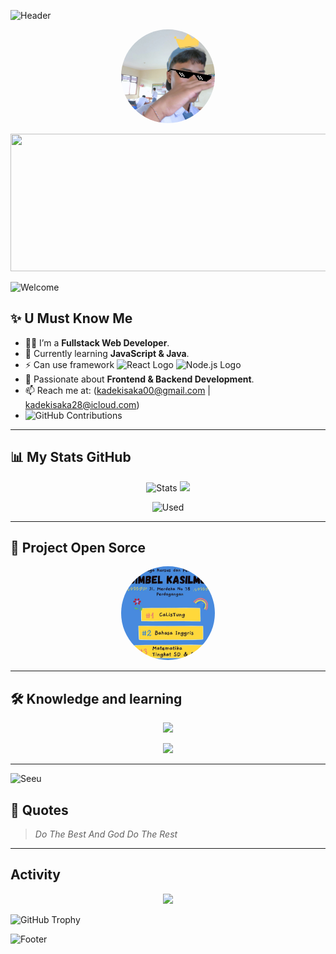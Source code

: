 ![Header](https://capsule-render.vercel.app/api?type=waving&color=gradient&height=150&section=header&text=HI%20This%20My%20GitHub!&fontSize=30&fontColor=fff&animation=fadeIn)



<p align="center">
  <img src="gwesh.png" width="150" height="150" style="border-radius: 50%;" />
</p>

<p></p>
  <p align="center">
    <a href="https://www.instagram.com/mipanzuzuzuz123/">
      <img src="https://render.gitanimals.org/lines/SAKA-LG?pet-id=657051833278790750" width="820" height="220" />
    </a>
</p>

![Welcome](https://readme-typing-svg.demolab.com?font=Fira+Code&weight=600&size=30&duration=3000&pause=1000&color=F7F7F7&center=true&vCenter=true&width=900&lines=Hi+I’m+ISAKA+😎;Welcome+This+my+GitHub+profile!;+I+live+in+bali+i+love+code+work+with+together+😗)


## ✨ U Must Know Me
- 🧑‍💻 I’m a **Fullstack Web Developer**.
- 🌱 Currently learning **JavaScript & Java**.
- ⚡ Can use framework <img src="https://upload.wikimedia.org/wikipedia/commons/a/a7/React-icon.svg" alt="React Logo" width="20" height="20"> <img src="https://upload.wikimedia.org/wikipedia/commons/d/d9/Node.js_logo.svg" alt="Node.js Logo" width="30">
- 🎯 Passionate about **Frontend & Backend Development**.
- 📫 Reach me at: (kadekisaka00@gmail.com | kadekisaka28@icloud.com)
- 
  ![GitHub Contributions](https://img.shields.io/github/contributors/SAKA-LG/SAKA-LG)

---


## 📊 My Stats GitHub

<p align="center">
  <img src="https://github-readme-stats.vercel.app/api?username=SAKA-LG&show_icons=true&theme=radical" alt="Stats" />
  <img src="https://media3.giphy.com/media/v1.Y2lkPTc5MGI3NjExNnowdHM2ODNtNTRwdnhqdXdtNW9wMG05endpYXpuMWMxdzhqc2JlbyZlcD12MV9pbnRlcm5hbF9naWZfYnlfaWQmY3Q9Zw/HzPtbOKyBoBFsK4hyc/giphy.gif" width="200" />
</p>

<p align="center">
    <img src="https://github-readme-stats.vercel.app/api/top-langs/?username=SAKA-LG&layout=compact&langs_count=8&theme=radical" alt="Used" />
  
</p>

---

## 🏢 Project Open Sorce

<p align="center">
  <img src="company.png" width="150" height="150" style="border-radius: 50%;" />
</p>

---

## 🛠️ Knowledge and learning
<p align="center">
  <img src="https://skillicons.dev/icons?i=html,css,js,react,nodejs,tailwind,bootstrap,bash,npm,vite" />
</p>

<p align="center">
  <img src="https://media.giphy.com/media/sIIhZliB2McAo/giphy.gif" width="200px" />
</p>

---

![Seeu](https://readme-typing-svg.demolab.com?font=Fira+Code&weight=600&size=30&duration=3000&pause=1000&color=F7F7F7&center=true&vCenter=true&width=900&lines=Tangks+For+Reading;See+U+☺️👌)


## 🌟 Quotes
> *Do The Best And God Do The Rest*

---



## Activity
<p align="center">
  <img src="https://github-profile-summary-cards.vercel.app/api/cards/profile-details?username=SAKA-LG&theme=dark" />
  
  ![GitHub Trophy](https://github-profile-trophy.vercel.app/?username=SAKA-LG)
</p>


![Footer](https://capsule-render.vercel.app/api?type=waving&color=gradient&height=100&section=footer)
